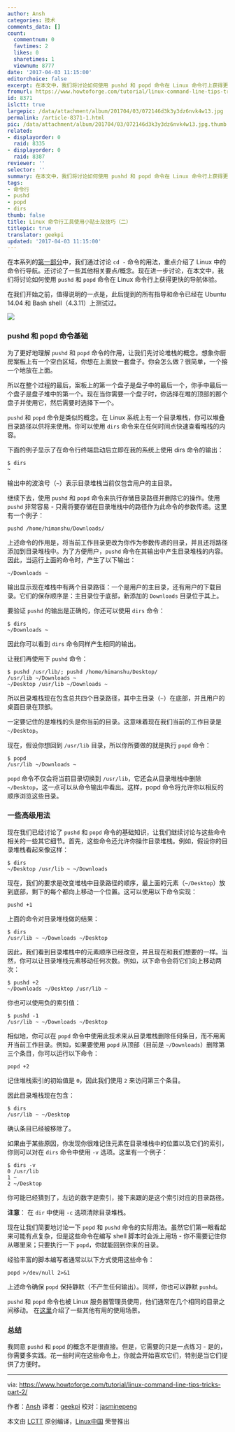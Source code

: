 ```yaml
---
author: Ansh
categories: 技术
comments_data: []
count:
  commentnum: 0
  favtimes: 2
  likes: 0
  sharetimes: 1
  viewnum: 8777
date: '2017-04-03 11:15:00'
editorchoice: false
excerpt: 在本文中，我们将讨论如何使用 pushd 和 popd 命令在 Linux 命令行上获得更快的导航体验。
fromurl: https://www.howtoforge.com/tutorial/linux-command-line-tips-tricks-part-2/
id: 8371
islctt: true
largepic: /data/attachment/album/201704/03/072146d3k3y3dz6nvk4w13.jpg
permalink: /article-8371-1.html
pic: /data/attachment/album/201704/03/072146d3k3y3dz6nvk4w13.jpg.thumb.jpg
related:
- displayorder: 0
  raid: 8335
- displayorder: 0
  raid: 8387
reviewer: ''
selector: ''
summary: 在本文中，我们将讨论如何使用 pushd 和 popd 命令在 Linux 命令行上获得更快的导航体验。
tags:
- 命令行
- pushd
- popd
- dirs
thumb: false
title: Linux 命令行工具使用小贴士及技巧（二）
titlepic: true
translator: geekpi
updated: '2017-04-03 11:15:00'
---
```


在本系列的[第一部分](/article-8335-1.html)中，我们通过讨论 `cd -` 命令的用法，重点介绍了 Linux 中的命令行导航。还讨论了一些其他相关要点/概念。现在进一步讨论，在本文中，我们将讨论如何使用 `pushd` 和 `popd` 命令在 Linux 命令行上获得更快的导航体验。


在我们开始之前，值得说明的一点是，此后提到的所有指导和命令已经在 Ubuntu 14.04 和 Bash shell（4.3.11）上测试过。


![](/data/attachment/album/201704/03/072146d3k3y3dz6nvk4w13.jpg)


### pushd 和 popd 命令基础


为了更好地理解 `pushd` 和 `popd` 命令的作用，让我们先讨论堆栈的概念。想象你厨房案板上有一个空白区域，你想在上面放一套盘子。你会怎么做？很简单，一个接一个地放在上面。


所以在整个过程的最后，案板上的第一个盘子是盘子中的最后一个，你手中最后一个盘子是盘子堆中的第一个。现在当你需要一个盘子时，你选择在堆的顶部的那个盘子并使用它，然后需要时选择下一个。


`pushd` 和 `popd` 命令是类似的概念。在 Linux 系统上有一个目录堆栈，你可以堆叠目录路径以供将来使用。你可以使用 `dirs` 命令来在任何时间点快速查看堆栈的内容。


下面的例子显示了在命令行终端启动后立即在我的系统上使用 dirs 命令的输出：



```
$ dirs
~

```

输出中的波浪号（`~`）表示目录堆栈当前仅包含用户的主目录。


继续下去，使用 `pushd` 和 `popd` 命令来执行存储目录路径并删除它的操作。使用 `pushd` 非常容易 - 只需将要存储在目录堆栈中的路径作为此命令的参数传递。这里有一个例子：



```
pushd /home/himanshu/Downloads/

```

上述命令的作用是，将当前工作目录更改为你作为参数传递的目录，并且还将路径添加到目录堆栈中。为了方便用户，`pushd` 命令在其输出中产生目录堆栈的内容。因此，当运行上面的命令时，产生了以下输出：



```
~/Downloads ~

```

输出显示现在堆栈中有两个目录路径：一个是用户的主目录，还有用户的下载目录。它们的保存顺序是：主目录位于底部，新添加的 `Downloads` 目录位于其上。


要验证 `pushd` 的输出是正确的，你还可以使用 `dirs` 命令：



```
$ dirs
~/Downloads ~

```

因此你可以看到 `dirs` 命令同样产生相同的输出。


让我们再使用下 `pushd` 命令：



```
$ pushd /usr/lib/; pushd /home/himanshu/Desktop/
/usr/lib ~/Downloads ~
~/Desktop /usr/lib ~/Downloads ~

```

所以目录堆栈现在包含总共四个目录路径，其中主目录（`~`）在底部，并且用户的桌面目录在顶部。


一定要记住的是堆栈的头是你当前的目录。这意味着现在我们当前的工作目录是 `~/Desktop`。


现在，假设你想回到 `/usr/lib` 目录，所以你所要做的就是执行 `popd` 命令：



```
$ popd
/usr/lib ~/Downloads ~

```

`popd` 命令不仅会将当前目录切换到 `/usr/lib`，它还会从目录堆栈中删除 `~/Desktop`，这一点可以从命令输出中看出。这样，popd 命令将允许你以相反的顺序浏览这些目录。


### 一些高级用法


现在我们已经讨论了 `pushd` 和 `popd` 命令的基础知识，让我们继续讨论与这些命令相关的一些其它细节。首先，这些命令还允许你操作目录堆栈。例如，假设你的目录堆栈看起来像这样：



```
$ dirs
~/Desktop /usr/lib ~ ~/Downloads

```

现在，我们的要求是改变堆栈中目录路径的顺序，最上面的元素（`~/Desktop`）放到底部，剩下的每个都向上移动一个位置。这可以使用以下命令实现：



```
pushd +1

```

上面的命令对目录堆栈做的结果：



```
$ dirs
/usr/lib ~ ~/Downloads ~/Desktop

```

因此，我们看到目录堆栈中的元素顺序已经改变，并且现在和我们想要的一样。当然，你可以让目录堆栈元素移动任何次数。例如，以下命令会将它们向上移动两次：



```
$ pushd +2
~/Downloads ~/Desktop /usr/lib ~

```

你也可以使用负的索引值：



```
$ pushd -1
/usr/lib ~ ~/Downloads ~/Desktop

```

相似地，你可以在 `popd` 命令中使用此技术来从目录堆栈删除任何条目，而不用离开当前工作目录。例如，如果要使用 `popd` 从顶部（目前是 `~/Downloads`）删除第三个条目，你可以运行以下命令：



```
popd +2

```

记住堆栈索引的初始值是 `0`，因此我们使用 `2` 来访问第三个条目。


因此目录堆栈现在包含：



```
$ dirs
/usr/lib ~ ~/Desktop

```

确认条目已经被移除了。


如果由于某些原因，你发现你很难记住元素在目录堆栈中的位置以及它们的索引，你则可以对在 `dirs` 命令中使用 `-v` 选项。这里有一个例子：



```
$ dirs -v
0 /usr/lib
1 ~
2 ~/Desktop

```

你可能已经猜到了，左边的数字是索引，接下来跟的是这个索引对应的目录路径。


**注意**： 在 `dir` 中使用 `-c` 选项清除目录堆栈。


现在让我们简要地讨论一下 `popd` 和 `pushd` 命令的实际用法。虽然它们第一眼看起来可能有点复杂，但是这些命令在编写 shell 脚本时会派上用场 - 你不需要记住你从哪里来；只要执行一下 `popd`，你就能回到你来的目录。


经验丰富的脚本编写者通常以以下方式使用这些命令：



```
popd >/dev/null 2>&1

```

上述命令确保 `popd` 保持静默（不产生任何输出）。同样，你也可以静默 `pushd`。


`pushd` 和 `popd` 命令也被 Linux 服务器管理员使用，他们通常在几个相同的目录之间移动。 在[这里](http://unix.stackexchange.com/questions/77077/how-do-i-use-pushd-and-popd-commands)介绍了一些其他有用的使用场景。


### 总结


我同意 `pushd` 和 `popd` 的概念不是很直接。但是，它需要的只是一点练习 - 是的，你需要多实践。花一些时间在这些命令上，你就会开始喜欢它们，特别是当它们提供了方便时。




---


via: <https://www.howtoforge.com/tutorial/linux-command-line-tips-tricks-part-2/>


作者：[Ansh](https://www.howtoforge.com/tutorial/linux-command-line-tips-tricks-part-2/)  译者：[geekpi](https://github.com/geekpi) 校对：[jasminepeng](https://github.com/jasminepeng)


本文由 [LCTT](https://github.com/LCTT/TranslateProject) 原创编译，[Linux中国](https://linux.cn/) 荣誉推出